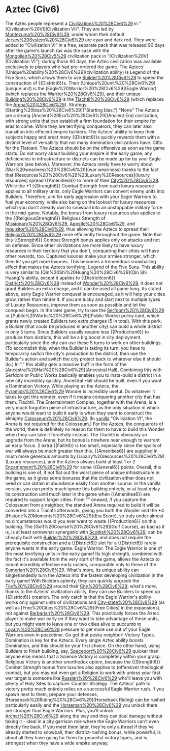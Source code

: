 # Aztec (Civ6)

The Aztec people represent a [Civilizations%20%28Civ6%29](civilization) in "[Civilization%20VI](Civilization VI)". They are led by [Montezuma%20%28Civ6%29](Montezuma), under whom their default [Jersey%20System%20%28Civ6%29](colors) are cyan and dark red. They were added to "Civilization VI" in a free, separate pack that was released 90 days after the game's launch (as was the case with the [Mongolian%20%28Civ5%29](Mongol) civilization pack in "[Civilization%20V](Civilization V)"); during those 90 days, the Aztec civilization was available exclusively to players who had pre-ordered the game.
The Aztecs' [Unique%20ability%20%28Civ6%29](civilization ability) is Legend of the Five Suns, which allows them to use [Builder%20%28Civ6%29](Builders) to speed the construction of {{District6}}s. Their [Unique%20unit%20%28Civ6%29](unique unit) is the [Eagle%20Warrior%20%28Civ6%29](Eagle Warrior) (which replaces the [Warrior%20%28Civ6%29](Warrior)), and their unique [Building%20%28Civ6%29](building) is the [Tlachtli%20%28Civ6%29](Tlachtli) (which replaces the [Arena%20%28Civ6%29](Arena)).
Strategy.
[Starting%20bias%20%28Civ6%29]("Starting bias:") "None"
The Aztecs are a strong [Ancient%20Era%20%28Civ6%29](Ancient Era) civilization, with strong units that can establish a firm foundation for their empire for eras to come. While they are terrifying conquerors, they can later also transition into efficient empire builders. The Aztecs' ability to keep their subjects happy and erect many {{District6}}s quickly rewards them with a distinct level of versatility that not many domination civilizations have.
Gifts for the Tlatoani.
The Aztecs should be on the offensive as soon as the game starts. Do not worry about building your empire in the early game; any deficiencies in infrastructure or districts can be made up for by your Eagle Warriors (see below). Moreover, the Aztecs rarely have to worry about [War%20weariness%20%28Civ6%29](war weariness) thanks to the fact that [Resources%20%28Civ6%29%23Luxury%20Resources](luxury resources) spread {{Amenities6}} to more of their [City%20%28Civ6%29](cities). While the +1 {{Strength6}} Combat Strength from each luxury resource applies to all military units, only Eagle Warriors can convert enemy units into Builders. Therefore, aim for early aggression with your Eagle Warriors to fuel your economy, while also being on the lookout for luxury resources which you don't already own to snowball into an unstoppable military force in the mid-game. Notably, the bonus from luxury resources also applies to the {{ReligiousStrength6}} Religious Strength of [Missionary%20%28Civ6%29](Missionaries), [Apostle%20%28Civ6%29](Apostles), and [Inquisitor%20%28Civ6%29](Inquisitors), thus allowing the Aztecs to spread their [Religion%20%28Civ6%29](religion) more efficiently throughout the game. Note that this {{Strength6}} Combat Strength bonus applies only on attacks and not on defense.
Since other civilizations are more likely to have luxury resources in their territory that you don't, conquering their cities will have other rewards, too. Captured luxuries make your armies stronger, which then let you get more luxuries. This becomes a tremendous snowballing effect that makes the Aztecs terrifying.
Legend of the Five Suns.
This ability is very similar to [Qin%20Shi%20Huang%20%28Civ6%29](Qin Shi Huang)'s ability, except it applies to {{DistrictIcon6}} [District%20%28Civ6%29](Districts) instead of [Wonder%20%28Civ6%29](Wonders), it does not grant Builders an extra charge, and it can be used all game long.
As stated above, early Eagle Warrior conquest is encouraged, as it will help your cities grow, rather than hinder it. If you are lucky and start next to multiple types of Luxury Resources, improve them as soon as possible and let the conquest begin.
In the later game, try to use the [Serfdom%20%28Civ6%29](Serfdom) or [Public%20Works%20%28Civ6%29](Public Works) policy card, which grants newly created Builders two extra charges (5 in total). With this perk, a Builder (that could be produced in another city) can build a whole district in only 5 turns. Since Builders usually require less {{Production6}} to produce than districts, this will be a big boost in city deployment, particularly since the city can use these 5 turns to work on other buildings. (To accomplish this, when the Builder is taking its turn, you have to temporarily switch the city's production to the district, then use the Builder's action and switch the city project back to whatever else it should do.) In "," this ability gets a massive buff in the form of the [Ancestral%20Hall%20%28Civ6%29](Ancestral Hall). Combining this with Serfdom or Public Works basically enables you to insta-build a district in a new city incredibly quickly. Ancestral Hall should be built, even if you want a Domination Victory. 
While playing as the Aztecs, the [Pyramids%20%28Civ6%29](Pyramids) Wonder is incredibly useful. Do whatever it takes to get this wonder, even if it means conquering another city that has them.
Tlachtli.
The Entertainment Complex, together with the Arena, is a very much forgotten piece of infrastructure, as the only situation in which anyone would want to build it early is when they want to construct the almighty [Colosseum%20%28Civ6%29](Colosseum). (In [vanilla](vanilla) "Civilization VI", the Arena is not required for the Colosseum.) For the Aztecs, the conquerors of the world, there is definitely no reason for them to have to build this Wonder when they can take it forcefully instead. The Tlachtli is obviously an upgrade from the Arena, but its bonus is nowhere near enough to warrant an early focus. 2 extra {{Faith6}} is too small, especially since the spoils of war will always be much greater than this. {{Amenities6}} are supplied in much more generous amounts by [Luxury%20resources%20%28Civ6%29](Luxury resources), and the Aztecs always build at least 1 or 2 [Encampment%20%28Civ6%29](Encampments) for some {{General6}} points.
Overall, this building is one of, if not flat out the worst piece of unique infrastructure in the game, as it gives some bonuses that the civilization either does not need or can obtain in abundance easily from another source. In the vanilla version, you can pretty much ignore this building entirely, or at least delay its construction until much later in the game when {{Amenities6}} are required to support larger cities. From "" onward, if you capture the Colosseum from a neighbor, the standard Arena required to build it will be converted into a Tlachtli afterwards, giving you both the Wonder and the +4 [Historic%20Moments%20%28Civ6%29](Era Score), so truly under almost no circumstances would you ever want to waste {{Production6}} on this building. The [Golf%20Course%20%28Civ6%29](Golf Course), as bad as it is, is at least somewhat synergistic with [Scottish%20%28Civ6%29](Scotland), can be cheaply built with [Builder%20%28Civ6%29](Builders), and does not require the prerequisite construction and a {{District6}} slot for a {{District6}} rarely anyone wants in the early game. 
Eagle Warrior.
The Eagle Warrior is one of the most terrifying units in the early game! Its high strength, combined with the fact it's available from the very start of the game, allows the Aztecs to mount incredibly effective early rushes, comparable only to these of the [Sumerian%20%28Civ6%29](Sumerians). What's more, its unique ability can singlehandedly turn the Aztecs into the fastest developing civilization in the early game! With Builders aplenty, they can quickly upgrade the [Tile%20%28Civ6%29](tiles) around their [City%20%28Civ6%29](cities); what's more, thanks to the Aztecs' civilization ability, they can use Builders to speed up {{District6}} creation.
The only catch is that the Eagle Warrior's ability works only against units of civilizations and [City-state%20%28Civ6%29](city-states) (as well as [Free%20Cities%20%28Civ6%29](Free Cities) in the expansions), not against [Barbarian%20%28Civ6%29](Barbarians). This practically forces the Aztec player to make war early on if they want to take advantage of these units, but you might want to leave one or two cities alive to succumb to [Loyalty%20%28Civ6%29](Loyalty) pressure to get more use out of your Eagle Warriors even in peacetime. Go get that pesky neighbor!
Victory Types.
Domination is key for the Aztecs. Every single Aztec ability boosts Domination, and this should be your first choice. On the other hand, using Builders to finish building, say, [Spaceport%20%28Civ6%29](Spaceports) quicker than anyone else means that a Science Victory is completely within your grasp. Religious Victory is another unorthodox option, because the {{Strength6}} Combat Strength bonus from luxuries also applies to (offensive) theological combat, but you may not even get a Religion to work with unless your first war target is someone like [Russian%20%28Civ6%29](Russia) who'll leave you with plenty of Holy Sites to capture.
Counter Strategy.
The Aztecs' path to victory pretty much entirely relies on a successful Eagle Warrior rush. If you spawn next to them, prepare your defenses; [Horseback%20Riding%20%28Civ6%29](Horseback Riding) can be rushed particularly easily and the [Horseman%20%28Civ6%29](Horsemen) you unlock there are stronger than Eagle Warriors. Plus, you'll unlock [Archer%20%28Civ6%29](Archers) along the way and they can deal damage without taking it - ideal in a city garrison role where the Eagle Warriors can't even directly fire back.
If you meet them later, they're only a threat if they've already started to snowball; their district-rushing bonus, while powerful, is about all they have going for them for peaceful victory types, and is strongest when they have a wide empire anyway.